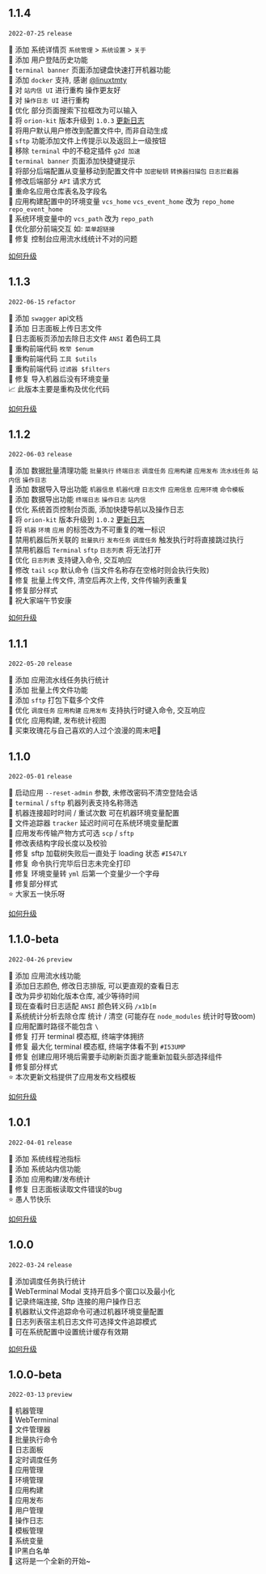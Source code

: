 ## 1.1.4

`2022-07-25` `release`

🌈 添加 系统详情页 `系统管理` > `系统设置` > `关于`      
🌈 添加 用户登陆历史功能     
🌈 `terminal banner` 页面添加键盘快速打开机器功能        
🌈 添加 `docker` 支持, 感谢 [@linuxtmty](https://github.com/linuxtmty)  
🔨 对 `站内信 UI` 进行重构 操作更友好  
🔨 对 `操作日志 UI` 进行重构  
🔨 优化 部分页面搜索下拉框改为可以输入    
🔨 将 `orion-kit` 版本升级到 `1.0.3` [更新日志](https://github.com/lijiahangmax/orion-kit/releases/v1.0.3)  
🔨 将用户默认用户修改到配置文件中, 而非自动生成      
🔨 `sftp` 功能添加文件上传提示以及返回上一级按钮       
🔨 移除 `terminal` 中的不稳定插件 `g2d 加速`     
🔨 `terminal banner` 页面添加快捷键提示       
🔨 将部分后端配置从变量移动到配置文件中 `加密秘钥` `转换器扫描包` `日志拦截器`     
🔨 修改后端部分 `API` 请求方式      
🔨 重命名应用仓库表名及字段名   
🔨 应用构建配置中的环境变量 `vcs_home` `vcs_event_home` 改为 `repo_home` `repo_event_home`       
🔨 系统环境变量中的 `vcs_path` 改为 `repo_path`    
🔨 优化部分前端交互 如: `菜单超链接`      
🐞 修复 控制台应用流水线统计不对的问题

[如何升级](/about/update.md?id=_114)

## 1.1.3

`2022-06-15` `refactor`

🌈 添加 `swagger` api文档  
🌈 添加 日志面板上传日志文件    
🌈 日志面板页添加去除日志文件 `ANSI` 着色码工具         
🔨 重构前端代码 `枚举 $enum`  
🔨 重构前端代码 `工具 $utils`  
🔨 重构前端代码 `过滤器 $filters`    
🐞 修复 导入机器后没有环境变量  
📈 此版本主要是重构及优化代码

[如何升级](/about/update.md?id=_113)

## 1.1.2

`2022-06-03` `release`

🌈 添加 数据批量清理功能 `批量执行` `终端日志` `调度任务` `应用构建` `应用发布` `流水线任务` `站内信` `操作日志`       
🌈 添加 数据导入导出功能 `机器信息` `机器代理` `日志文件` `应用信息` `应用环境` `命令模板`  
🌈 添加 数据导出功能 `终端日志` `操作日志` `站内信`    
🔨 优化 系统首页控制台页面, 添加快捷导航以及操作日志       
🔨 将 `orion-kit` 版本升级到 `1.0.2` [更新日志](https://github.com/lijiahangmax/orion-kit/releases/v1.0.2)  
🔨 将 `机器` `环境` `应用` 的标签改为不可重复的唯一标识     
🔨 禁用机器后所关联的 `批量执行` `发布任务` `调度任务` 触发执行时将直接跳过执行  
🔨 禁用机器后 `Terminal` `sftp` `日志列表` 将无法打开      
🔨 优化 `日志列表` 支持键入命令, 交互响应        
🔨 修改 `tail` `scp` 默认命令 (当文件名称存在空格时则会执行失败)        
🐞 修复 批量上传文件, 清空后再次上传, 文件传输列表重复    
🐞 修复部分样式    
🌿 祝大家端午节安康

[如何升级](/about/update.md?id=_112)

## 1.1.1

`2022-05-20` `release`

🌈 添加 应用流水线任务执行统计  
🌈 添加 批量上传文件功能        
🌈 添加 `sftp` 打包下载多个文件    
🔨 优化 `调度任务` `应用构建` `应用发布` 支持执行时键入命令, 交互响应   
🔨 优化 应用构建, 发布统计视图  
💟 买束玫瑰花与自己喜欢的人过个浪漫的周末吧💌

## 1.1.0

`2022-05-01` `release`

🔨 启动应用 `--reset-admin` 参数, 未修改密码不清空登陆会话     
🔨 `terminal` / `sftp` 机器列表支持名称筛选  
🔨 机器连接超时时间 / 重试次数 可在机器环境变量配置  
🔨 文件追踪器 `tracker` 延迟时间可在系统环境变量配置  
🔨 应用发布传输产物方式可选 `scp` / `sftp`    
🔨 修改表结构字段长度以及校验  
🐞 修复 sftp 加载树失败后一直处于 loading 状态 `#I547LY`  
🐞 修复 命令执行完毕后日志未完全打印  
🐞 修复 环境变量转 `yml` 后第一个变量少一个字母  
🐞 修复部分样式  
⭐ 大家五一快乐呀

[如何升级](/about/update.md?id=_110)

## 1.1.0-beta

`2022-04-26` `preview`

🌈 添加 应用流水线功能  
🔨 添加日志颜色, 修改日志排版, 可以更直观的查看日志   
🔨 改为异步初始化版本仓库, 减少等待时间       
🔨 现在查看时日志适配 `ANSI` 颜色转义码 `/x1b[m`  
🔨 系统统计分析去除仓库 统计 / 清空 (可能存在 `node_modules` 统计时导致oom)   
🔨 应用配置时路径不能包含 `\`  
🐞 修复 打开 terminal 模态框, 终端字体拥挤     
🐞 修复 最大化 terminal 模态框, 终端字体看不到 `#I53UMP`  
🐞 修复 创建应用环境后需要手动刷新页面才能重新加载头部选择组件    
🐞 修复部分样式  
⭐ 本次更新文档提供了应用发布文档模板

[如何升级](/about/update.md?id=_110-beta)

## 1.0.1

`2022-04-01` `release`

🌈 添加 系统线程池指标   
🌈 添加 系统站内信功能   
🌈 添加 应用构建/发布统计   
🐞 修复 日志面板读取文件错误的bug  
⭐ 愚人节快乐

[如何升级](/about/update.md?id=_101)

## 1.0.0

`2022-03-24` `release`

🌈 添加调度任务执行统计     
🔨 WebTerminal Modal 支持开启多个窗口以及最小化     
🔨 记录终端连接, Sftp 连接的用户操作日志  
🔨 机器默认文件追踪命令可通过机器环境变量配置   
🔨 日志列表宿主机日志文件可选择文件追踪模式   
🔨 可在系统配置中设置统计缓存有效期

[如何升级](/about/update.md?id=_100)

## 1.0.0-beta

`2022-03-13` `preview`

🌈 机器管理   
🌈 WebTerminal  
🌈 文件管理器  
🌈 批量执行命令   
🌈 日志面板  
🌈 定时调度任务  
🌈 应用管理  
🌈 环境管理  
🌈 应用构建  
🌈 应用发布  
🌈 用户管理  
🌈 操作日志  
🌈 模板管理  
🌈 系统变量    
🌈 IP黑白名单   
💖 这将是一个全新的开始~
